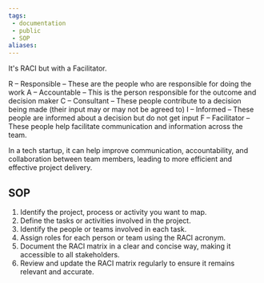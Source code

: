 ```yaml
---
tags: 
 - documentation
 - public
 - SOP
aliases:
---
```

It's RACI but with a Facilitator.

R – Responsible – These are the people who are responsible for doing the work
A – Accountable – This is the person responsible for the outcome and decision maker
C – Consultant – These people contribute to a decision being made (their input may or may not be agreed to)
I – Informed – These people are informed about a decision but do not get input
F – Facilitator – These people help facilitate communication and information across the team.

In a tech startup, it can help improve communication, accountability, and collaboration between team members, leading to more efficient and effective project delivery.

## SOP
1.  Identify the project, process or activity you want to map.
2.  Define the tasks or activities involved in the project.
3.  Identify the people or teams involved in each task.
4.  Assign roles for each person or team using the RACI acronym.
5.  Document the RACI matrix in a clear and concise way, making it accessible to all stakeholders.
6.  Review and update the RACI matrix regularly to ensure it remains relevant and accurate.